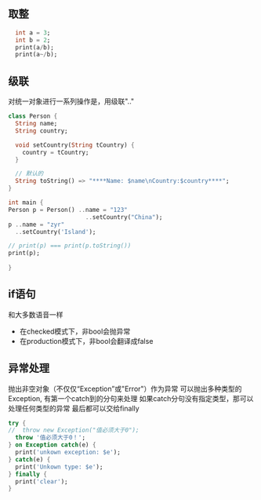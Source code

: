 ## 取整
```Dart
  int a = 3;
  int b = 2;
  print(a/b);
  print(a~/b);
```
## 级联
对统一对象进行一系列操作是，用级联"\.\."
```Dart
class Person {
  String name;
  String country;

  void setCountry(String tCountry) {
    country = tCountry;
  }

  // 默认的
  String toString() => "****Name: $name\nCountry:$country****";
}

int main {
Person p = Person() ..name = "123"
                      ..setCountry("China");
p ..name = "zyr"
  ..setCountry('Island');

// print(p) === print(p.toString())
print(p); 
  
}

```
## if语句
和大多数语音一样
- 在checked模式下，非bool会抛异常
- 在production模式下，非bool会翻译成false

## 异常处理
抛出非空对象（不仅仅“Exception”或"Error"）作为异常
可以抛出多种类型的Exception, 有第一个catch到的分句来处理
如果catch分句没有指定类型，那可以处理任何类型的异常
最后都可以交给finally
```Dart
try {
//  throw new Exception("值必须大于0");
  throw '值必须大于0！';
} on Exception catch(e) {
  print('unkown exception: $e');
} catch(e) {
  print('Unkown type: $e');
} finally {
  print('clear');
}

```
